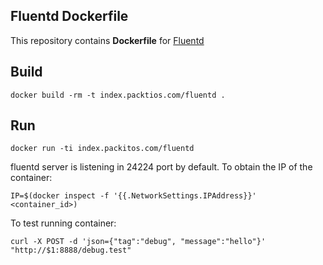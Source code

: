 ## Fluentd Dockerfile

This repository contains **Dockerfile** for [Fluentd](http://www.fluentd.org/)

## Build
```
docker build -rm -t index.packtios.com/fluentd .
```

## Run
```
docker run -ti index.packitos.com/fluentd
```

fluentd server is listening in 24224 port by default. To obtain the IP of the
container:
```
IP=$(docker inspect -f '{{.NetworkSettings.IPAddress}}' <container_id>)
```

To test running container:

```
curl -X POST -d 'json={"tag":"debug", "message":"hello"}' "http://$1:8888/debug.test"
```
